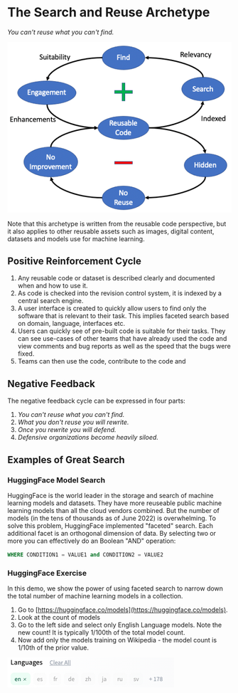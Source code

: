 # The Search and Reuse Archetype

*You can't reuse what you can't find.*

![Search and Reuse](../img/search-and-reuse.png)

Note that this archetype is written from the reusable code perspective, but it also applies to other reusable assets such as images, digital content, datasets and models use for machine learning.

## Positive Reinforcement Cycle

1. Any reusable code or dataset is described clearly and documented when and how to use it.
1. As code is checked into the revision control system, it is indexed by a central search engine.
1. A user interface is created to quickly allow users to find only the software that is relevant to their task.  This implies faceted search based on domain, language, interfaces etc.
1. Users can quickly see of pre-built code is suitable for their tasks.  They can see use-cases of other teams that have already used the code and view comments and bug reports as well as the speed that the bugs were fixed.
1. Teams can then use the code, contribute to the code and 

## Negative Feedback

The negative feedback cycle can be expressed in four parts:

1. *You can't reuse what you can't find.*
2. *What you don't reuse you will rewrite.*
3. *Once you rewrite you will defend.*
4. *Defensive organizations become heavily siloed.*

## Examples of Great Search

### HuggingFace Model Search

HuggingFace is the world leader in the storage and search of machine learning models and datasets.  They have more reuseable public machine learning models than all the cloud vendors combined.  But the number of models (in the tens of thousands as of June 2022) is overwhelming.  To solve this problem, HuggingFace implemented "faceted" search.  Each additional facet is an orthogonal dimension of data.  By selecting two or more you can effectively do an Boolean "AND" operation:

```sql
WHERE CONDITION1 = VALUE1 and CONDITION2 = VALUE2
```

### HuggingFace Exercise

In this demo, we show the power of using faceted search to narrow down the total number of machine learning models in a collection.

1. Go to [https://huggingface.co/models](https://huggingface.co/models).
2. Look at the count of models
3. Go to the left side and select only English Language models.  Note the new count!  It is typically 1/100th of the total model count.
4. Now add only the models training on Wikipedia - the model count is 1/10th of the prior value.

![Search and Reuse](../img/huggingface-english-language-models.png)